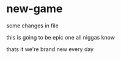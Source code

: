 # new-game
some changes in file
<p>this is going to be epic one all niggas know</p>
<p> thats it we're brand new every day<p>

